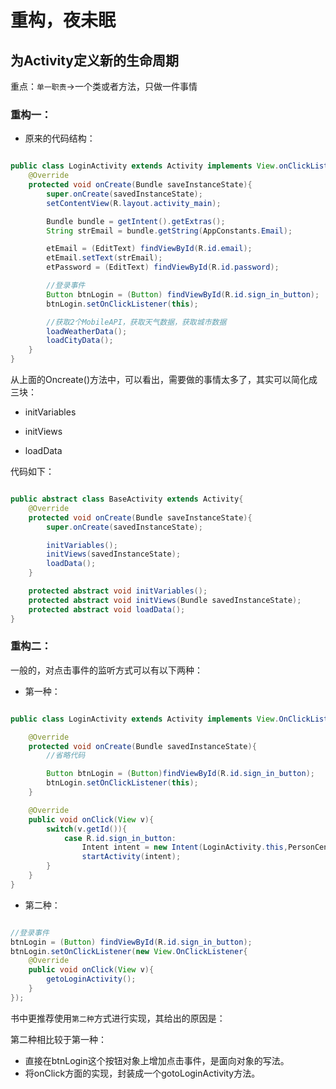 # 重构，夜未眠

## 为Activity定义新的生命周期

重点：`单一职责`->一个类或者方法，只做一件事情

### 重构一：

+ 原来的代码结构：

```java

public class LoginActivity extends Activity implements View.onClickListener{
    @Override
    protected void onCreate(Bundle saveInstanceState){
        super.onCreate(savedInstanceState);
        setContentView(R.layout.activity_main);

        Bundle bundle = getIntent().getExtras();
        String strEmail = bundle.getString(AppConstants.Email);

        etEmail = (EditText) findViewById(R.id.email);
        etEmail.setText(strEmail);
        etPassword = (EditText) findViewById(R.id.password);

        //登录事件
        Button btnLogin = (Button) findViewById(R.id.sign_in_button);
        btnLogin.setOnClickListener(this);

        //获取2个MobileAPI，获取天气数据，获取城市数据
        loadWeatherData();
        loadCityData();
    }
}

```

从上面的Oncreate()方法中，可以看出，需要做的事情太多了，其实可以简化成三块：

+ initVariables

+ initViews

+ loadData

代码如下：

```java

public abstract class BaseActivity extends Activity{
    @Override
    protected void onCreate(Bundle saveInstanceState){
        super.onCreate(savedInstanceState);

        initVariables();
        initViews(savedInstanceState);
        loadData();
    }

    protected abstract void initVariables();
    protected abstract void initViews(Bundle savedInstanceState);
    protected abstract void loadData();
}

```

### 重构二：

一般的，对点击事件的监听方式可以有以下两种：

+ 第一种：

```java

public class LoginActivity extends Activity implements View.OnClickListener{

    @Override
    protected void onCreate(Bundle savedInstanceState){
        //省略代码

        Button btnLogin = (Button)findViewById(R.id.sign_in_button);
        btnLogin.setOnClickListener(this);
    }

    @Override
    public void onClick(View v){
        switch(v.getId()){
            case R.id.sign_in_button:
                Intent intent = new Intent(LoginActivity.this,PersonCenterActivity.class);
                startActivity(intent);
        }
    }
}

```

+ 第二种：

```java

//登录事件
btnLogin = (Button) findViewById(R.id.sign_in_button);
btnLogin.setOnClickListener(new View.OnClickListener{
    @Override
    public void onClick(View v){
        getoLoginActivity();
    }
});

```

书中更推荐使用`第二种`方式进行实现，其给出的原因是：

第二种相比较于第一种：
+ 直接在btnLogin这个按钮对象上增加点击事件，是面向对象的写法。
+ 将onClick方面的实现，封装成一个gotoLoginActivity方法。